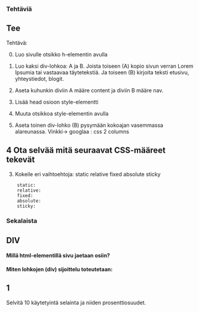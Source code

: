 ### Tehtäviä

## Tee
Tehtävä:

0. Luo sivulle otsikko h-elementin avulla

1. Luo kaksi div-lohkoa: A ja B. Joista toiseen (A) kopio sivun verran Lorem Ipsumia tai vastaavaa täytetekstiä. Ja toiseen (B) kirjoita teksti etusivu, yhteystiedot, blogit.

2. Aseta kuhunkin diviin A määre content ja diviin B määre nav.

3. Lisää head osioon style-elementti

4. Muuta otsikkoa style-elementin avulla

5. Aseta toinen div-lohko (B) pysymään kokoajan vasemmassa alareunassa.
Vinkki-> googlaa : css 2 columns

## 4 Ota selvää mitä seuraavat CSS-määreet tekevät
3. Kokeile eri vaihtoehtoja: static    relative    fixed    absolute    sticky
```
    static: 
    relative: 
    fixed: 
    absolute:  
    sticky: 
```
### Sekalaista

## DIV

#### Millä html-elementillä sivu jaetaan osiin?

#### Miten lohkojen (div) sijoittelu toteutetaan: 

## 1
Selvitä 10 käytetyintä selainta ja niiden prosenttiosuudet.


